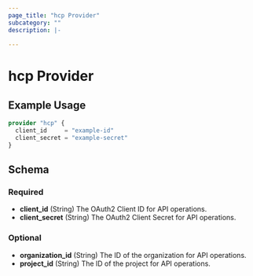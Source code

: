 ```yaml
---
page_title: "hcp Provider"
subcategory: ""
description: |-
  
---
```


# hcp Provider



## Example Usage

```terraform
provider "hcp" {
  client_id     = "example-id"
  client_secret = "example-secret"
}
```

## Schema

### Required

- **client_id** (String) The OAuth2 Client ID for API operations.
- **client_secret** (String) The OAuth2 Client Secret for API operations.

### Optional

- **organization_id** (String) The ID of the organization for API operations.
- **project_id** (String) The ID of the project for API operations.
